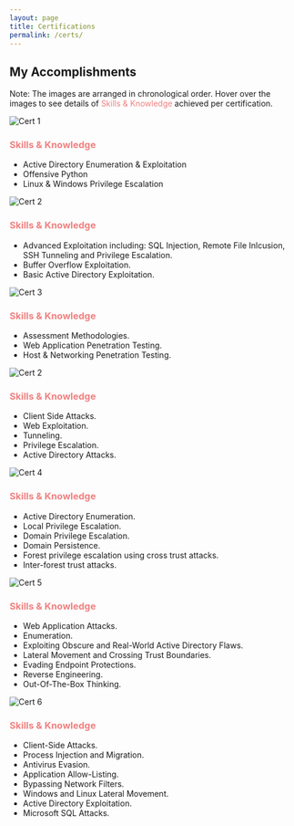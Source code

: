 ```yaml
---
layout: page
title: Certifications
permalink: /certs/
---
```


<h2 class="certs-title">My Accomplishments</h2>

<p class="chronological-note">
  Note: The images are arranged in chronological order. Hover over the images to see details of <span style="color: lightcoral;">Skills & Knowledge</span> achieved per certification.
</p>

<div class="cert-cards-container">

  <a class="cert-card-link">
    <div class="cert-card">
      <div class="cert-card-inner">
        <div class="cert-card-image">
          <img src="/assets/img/certs/ITSAFE.png" alt="Cert 1">
        </div>
        <div class="cert-card-back">
          <div class="content">
            <h3><span style="color: lightcoral;">Skills & Knowledge</span></h3>
            <ul>
              <li>Active Directory Enumeration & Exploitation</li>
              <li>Offensive Python</li>
              <li>Linux & Windows Privilege Escalation</li>
            </ul>
          </div>
        </div>
      </div>
    </div>
  </a>

  <a class="cert-card-link">
    <div class="cert-card">
      <div class="cert-card-inner">
        <div class="cert-card-image">
          <img src="/assets/img/certs/THM.png" alt="Cert 2">
        </div>
        <div class="cert-card-back">
          <div class="content">
            <h3><span style="color: lightcoral;">Skills & Knowledge</span></h3>
            <ul>
              <li>Advanced Exploitation including: SQL Injection, Remote File Inlcusion, SSH Tunneling and Privilege Escalation.</li>
              <li>Buffer Overflow Exploitation.</li>
              <li>Basic Active Directory Exploitation.</li>
            </ul>
          </div>
        </div>
      </div>
    </div>
  </a>

  <a class="cert-card-link">
    <div class="cert-card">
      <div class="cert-card-inner">
        <div class="cert-card-image">
          <img src="/assets/img/certs/EJPT.png" alt="Cert 3">
        </div>
        <div class="cert-card-back">
          <div class="content">
            <h3><span style="color: lightcoral;">Skills & Knowledge</span></h3>
            <ul>
              <li>Assessment Methodologies.</li>
              <li>Web Application Penetration Testing.</li>
              <li>Host & Networking Penetration Testing.</li>
            </ul>
          </div>
        </div>
      </div>
    </div>
  </a>

  <!-- Repeat for other certifications -->
  <a class="cert-card-link">
    <div class="cert-card">
      <div class="cert-card-inner">
        <div class="cert-card-image">
          <img src="/assets/img/certs/OSCP.png" alt="Cert 2">
        </div>
        <div class="cert-card-back">
          <div class="content">
            <h3><span style="color: lightcoral;">Skills & Knowledge</span></h3>
            <ul>
              <li>Client Side Attacks.</li>
              <li>Web Exploitation.</li>
              <li>Tunneling.</li>
              <li>Privilege Escalation.</li>
              <li>Active Directory Attacks.</li>
            </ul>
          </div>
        </div>
      </div>
    </div>
  </a>

  <a class="cert-card-link">
    <div class="cert-card">
      <div class="cert-card-inner">
        <div class="cert-card-image">
          <img src="/assets/img/certs/CRTP.png" alt="Cert 4">
        </div>
        <div class="cert-card-back">
          <div class="content">
            <h3><span style="color: lightcoral;">Skills & Knowledge</span></h3>
            <ul>
              <li>Active Directory Enumeration.</li>
              <li>Local Privilege Escalation.</li>
              <li>Domain Privilege Escalation.</li>
              <li>Domain Persistence.</li>
              <li>Forest privilege escalation using cross trust attacks.</li>
              <li>Inter-forest trust attacks.</li>
            </ul>
          </div>
        </div>
      </div>
    </div>
  </a>

  <a class="cert-card-link">
    <div class="cert-card">
      <div class="cert-card-inner">
        <div class="cert-card-image">
          <img src="/assets/img/certs/HTB-Offshore.png" alt="Cert 5">
        </div>
        <div class="cert-card-back">
          <div class="content">
            <h3><span style="color: lightcoral;">Skills & Knowledge</span></h3>
            <ul>
              <li>Web Application Attacks.</li>
              <li>Enumeration.</li>
              <li>Exploiting Obscure and Real-World Active Directory Flaws.</li>
              <li>Lateral Movement and Crossing Trust Boundaries.</li>
              <li>Evading Endpoint Protections.</li>
              <li>Reverse Engineering.</li>
              <li>Out-Of-The-Box Thinking.</li>
            </ul>
          </div>
        </div>
      </div>
    </div>
  </a>

  <a class="cert-card-link">
    <div class="cert-card">
      <div class="cert-card-inner">
        <div class="cert-card-image">
          <img src="/assets/img/certs/OSEP.png" alt="Cert 6">
        </div>
        <div class="cert-card-back">
          <div class="content">
            <h3><span style="color: lightcoral;">Skills & Knowledge</span></h3>
            <ul>
              <li>Client-Side Attacks.</li>
              <li>Process Injection and Migration.</li>
              <li>Antivirus Evasion.</li>
              <li>Application Allow-Listing.</li>
              <li>Bypassing Network Filters.</li>
              <li>Windows and Linux Lateral Movement.</li>
              <li>Active Directory Exploitation.</li>
              <li>Microsoft SQL Attacks.</li>
            </ul>
          </div>
        </div>
      </div>
    </div>
  </a>
  
</div>
